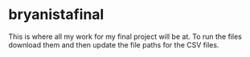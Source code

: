 # bryanistafinal
This is where all my work for my final project will be at.
To run the files download them and then update the file paths for the CSV files.
